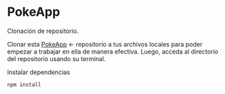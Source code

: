 # PokeApp


Clonación de repositorio. 

Clonar esta [PokeApp](https://github.com/Luzzani/PokeApp) ← repositorio a tus archivos locales para poder empezar a trabajar en ella de manera efectiva.
Luego, acceda al directorio del repositorio usando su terminal.

Instalar dependencias 

``npm install``

